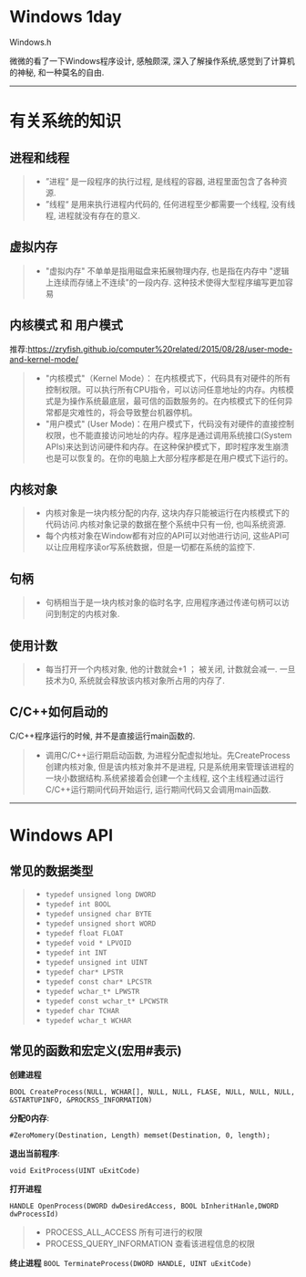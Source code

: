 # Windows 1day
Windows.h

微微的看了一下Windows程序设计, 感触颇深, 深入了解操作系统,感觉到了计算机的神秘, 和一种莫名的自由.

----

# 有关系统的知识

## 进程和线程
> * ”进程“ 是一段程序的执行过程, 是线程的容器, 进程里面包含了各种资源.
> * ”线程“ 是用来执行进程内代码的, 任何进程至少都需要一个线程, 没有线程, 进程就没有存在的意义.

## 虚拟内存

> * "虚拟内存" 不单单是指用磁盘来拓展物理内存, 也是指在内存中 "逻辑上连续而存储上不连续"的一段内存. 这种技术使得大型程序编写更加容易

## 内核模式 和 用户模式
推荐:https://zryfish.github.io/computer%20related/2015/08/28/user-mode-and-kernel-mode/
> * "内核模式"（Kernel Mode）： 在内核模式下，代码具有对硬件的所有控制权限。可以执行所有CPU指令，可以访问任意地址的内存。内核模式是为操作系统最底层，最可信的函数服务的。在内核模式下的任何异常都是灾难性的，将会导致整台机器停机。
> * "用户模式" (User Mode)：在用户模式下，代码没有对硬件的直接控制权限，也不能直接访问地址的内存。程序是通过调用系统接口(System APIs)来达到访问硬件和内存。在这种保护模式下，即时程序发生崩溃也是可以恢复的。在你的电脑上大部分程序都是在用户模式下运行的。

## 内核对象
> * 内核对象是一块内核分配的内存, 这块内存只能被运行在内核模式下的代码访问.内核对象记录的数据在整个系统中只有一份, 也叫系统资源.
> * 每个内核对象在Window都有对应的API可以对他进行访问, 这些API可以让应用程序读or写系统数据，但是一切都在系统的监控下.

## 句柄
> * 句柄相当于是一块内核对象的临时名字, 应用程序通过传递句柄可以访问到制定的内核对象.

## 使用计数
> * 每当打开一个内核对象, 他的计数就会+1 ； 被关闭, 计数就会减一. 一旦技术为0, 系统就会释放该内核对象所占用的内存了.

## C/C++如何启动的
C/C++程序运行的时候, 并不是直接运行main函数的.
> * 调用C/C++运行期启动函数, 为进程分配虚拟地址。先CreateProcess创建内核对象, 但是该内核对象并不是进程, 只是系统用来管理该进程的一块小数据结构.系统紧接着会创建一个主线程, 这个主线程通过运行C/C++运行期间代码开始运行, 运行期间代码又会调用main函数.

---

# Windows API

## 常见的数据类型

> * `typedef unsigned long DWORD`
> * `typedef int BOOL`
> * `typedef unsigned char BYTE`
> * `typedef unsigned short WORD`
> * `typedef float FLOAT`
> * `typedef void * LPVOID`
> * `typedef int INT`
> * `typedef unsigned int UINT`
> * `typedef char* LPSTR`
> * `typedef const char* LPCSTR`
> * `typedef wchar_t* LPWSTR`
> * `typedef const wchar_t* LPCWSTR`
> * `typedef char TCHAR`
> * `typedef wchar_t WCHAR`


## 常见的函数和宏定义(宏用#表示)
**创建进程**

`BOOL CreateProcess(NULL, WCHAR[], NULL, NULL, FLASE, NULL, NULL, NULL, &STARTUPINFO, &PROCRSS_INFORMATION) `

**分配0内存**:

`#ZeroMomery(Destination, Length) memset(Destination, 0, length);`

**退出当前程序**:

`void ExitProcess(UINT uExitCode)`

**打开进程**

`HANDLE OpenProcess(DWORD dwDesiredAccess, BOOL bInheritHanle,DWORD dwProcessId)`
> * PROCESS_ALL_ACCESS 所有可进行的权限
> * PROCESS_QUERY_INFORMATION 查看该进程信息的权限


**终止进程** `BOOL TerminateProcess(DWORD HANDLE, UINT uExitCode)`
